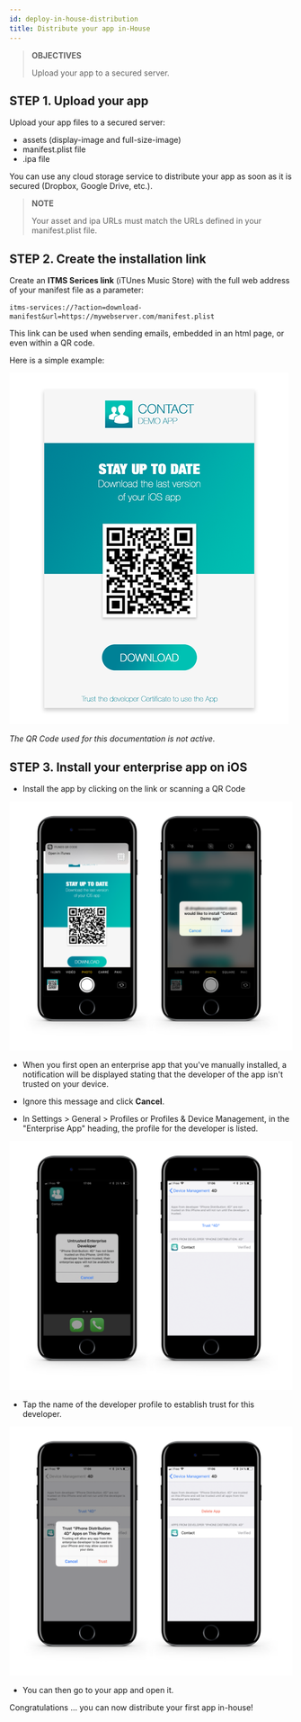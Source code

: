 ```yaml
---
id: deploy-in-house-distribution
title: Distribute your app in-House
---
```


> **OBJECTIVES**
>
> Upload your app to a secured server.


## STEP 1. Upload your app

Upload your app files to a secured server:

* assets (display-image and full-size-image)
* manifest.plist file
* .ipa file

You can use any cloud storage service to distribute your app as soon as it is secured (Dropbox, Google Drive, etc.).

> **NOTE**
>
> Your asset and ipa URLs must match the URLs defined in your manifest.plist file.

## STEP 2. Create the installation link

Create an **ITMS Serices link** (iTUnes Music Store) with the full web address of your manifest file as a parameter:

```
itms-services://?action=download-manifest&url=https://mywebserver.com/manifest.plist

```

This link can be used when sending emails, embedded in an html page, or even within a QR code.

Here is a simple example:

![Contact demo app install](../assets/en/Contact-demo-app-install.png)

*The QR Code used for this documentation is not active.*

## STEP 3. Install your enterprise app on iOS

* Install the app by clicking on the link or scanning a QR Code

![Scan and install](../assets/en/Scan-and-install.png)

* When you first open an enterprise app that you've manually installed, a notification will be displayed stating that the developer of the app isn't trusted on your device. 

* Ignore this message and click **Cancel**.

* In Settings > General > Profiles or Profiles & Device Management, in the "Enterprise App" heading, the profile for the developer is listed.

![Untrust developer](../assets/en/Untrust-developer.png)

* Tap the name of the developer profile to establish trust for this developer.

![Trust-confirmation](../assets/en/Trust-confirmation.png)

* You can then go to your app and open it.

Congratulations ... you can now distribute your first app in-house!
